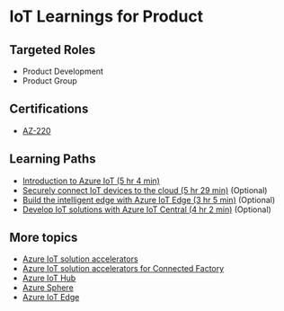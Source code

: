 # IoT Learnings for Product

## Targeted Roles

* Product Development
* Product Group

## Certifications

* [AZ-220](https://docs.microsoft.com/en-us/learn/certifications/azure-iot-developer-specialty)

## Learning Paths

* [Introduction to Azure IoT (5 hr 4 min)](https://docs.microsoft.com/en-us/learn/paths/introduction-to-azure-iot/) 
* [Securely connect IoT devices to the cloud  (5 hr 29 min)](https://docs.microsoft.com/learn/paths/securely-connect-iot-devices/) (Optional)
* [Build the intelligent edge with Azure IoT Edge (3 hr 5 min)](https://docs.microsoft.com/learn/paths/build-intelligent-edge-with-azure-iot-edge/) (Optional)
* [Develop IoT solutions with Azure IoT Central (4 hr 2 min)](https://docs.microsoft.com/learn/paths/develop-iot-solutions-with-azure-iot-central/) (Optional)

## More topics

* [Azure IoT solution accelerators](https://docs.microsoft.com/en-us/azure/iot-accelerators/about-iot-accelerators)
* [Azure IoT solution accelerators for Connected Factory](https://www.azureiotsolutions.com/Accelerators#description/connected-factory)
* [Azure IoT Hub](https://azure.microsoft.com/en-us/services/iot-hub/)
* [Azure Sphere](https://azure.microsoft.com/en-us/services/azure-sphere/)
* [Azure IoT Edge](https://azure.microsoft.com/en-us/services/iot-edge/)